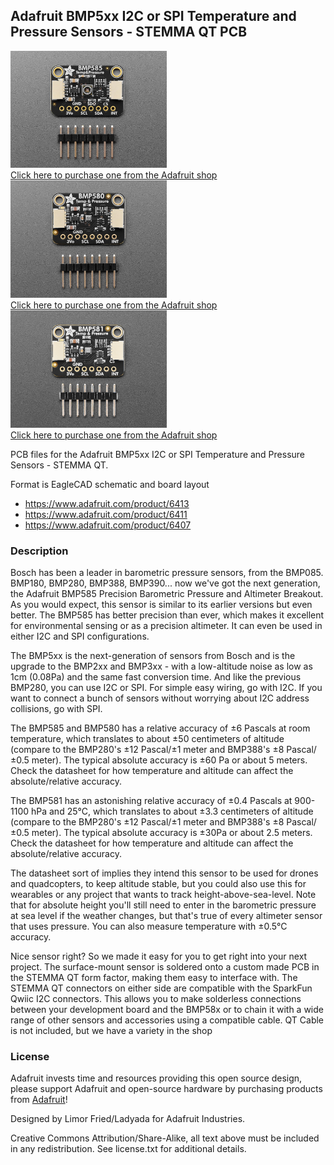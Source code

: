 ## Adafruit BMP5xx I2C or SPI Temperature and Pressure Sensors - STEMMA QT PCB

<a href="http://www.adafruit.com/products/6413"><img src="assets/6413.jpg?raw=true" width="250px"><br/>
Click here to purchase one from the Adafruit shop</a><br>
<a href="http://www.adafruit.com/products/6413"><img src="assets/6411.jpg?raw=true" width="250px"><br/>
Click here to purchase one from the Adafruit shop</a><br>
<a href="http://www.adafruit.com/products/6413"><img src="assets/6407.jpg?raw=true" width="250px"><br/>
Click here to purchase one from the Adafruit shop</a>

PCB files for the Adafruit BMP5xx I2C or SPI Temperature and Pressure Sensors - STEMMA QT. 

Format is EagleCAD schematic and board layout
* https://www.adafruit.com/product/6413
* https://www.adafruit.com/product/6411
* https://www.adafruit.com/product/6407

### Description

Bosch has been a leader in barometric pressure sensors, from the BMP085. BMP180, BMP280, BMP388, BMP390... now we've got the next generation, the Adafruit BMP585 Precision Barometric Pressure and Altimeter Breakout. As you would expect, this sensor is similar to its earlier versions but even better. The BMP585 has better precision than ever, which makes it excellent for environmental sensing or as a precision altimeter. It can even be used in either I2C and SPI configurations.

The BMP5xx is the next-generation of sensors from Bosch and is the upgrade to the BMP2xx and BMP3xx - with a low-altitude noise as low as 1cm (0.08Pa) and the same fast conversion time. And like the previous BMP280, you can use I2C or SPI. For simple easy wiring, go with I2C. If you want to connect a bunch of sensors without worrying about I2C address collisions, go with SPI.

The BMP585 and BMP580 has a relative accuracy of ±6 Pascals at room temperature, which translates to about ±50 centimeters of altitude (compare to the BMP280's ±12 Pascal/±1 meter and BMP388's ±8 Pascal/±0.5 meter). The typical absolute accuracy is ±60 Pa or about 5 meters. Check the datasheet for how temperature and altitude can affect the absolute/relative accuracy.

The BMP581 has an astonishing relative accuracy of ±0.4 Pascals at 900-1100 hPa and 25°C, which translates to about ±3.3 centimeters of altitude (compare to the BMP280's ±12 Pascal/±1 meter and BMP388's ±8 Pascal/±0.5 meter). The typical absolute accuracy is ±30Pa or about 2.5 meters. Check the datasheet for how temperature and altitude can affect the absolute/relative accuracy.

The datasheet sort of implies they intend this sensor to be used for drones and quadcopters, to keep altitude stable, but you could also use this for wearables or any project that wants to track height-above-sea-level. Note that for absolute height you'll still need to enter in the barometric pressure at sea level if the weather changes, but that's true of every altimeter sensor that uses pressure. You can also measure temperature with ±0.5°C accuracy.

Nice sensor right? So we made it easy for you to get right into your next project. The surface-mount sensor is soldered onto a custom made PCB in the STEMMA QT form factor, making them easy to interface with. The STEMMA QT connectors on either side are compatible with the SparkFun Qwiic I2C connectors. This allows you to make solderless connections between your development board and the BMP58x or to chain it with a wide range of other sensors and accessories using a compatible cable. QT Cable is not included, but we have a variety in the shop

### License

Adafruit invests time and resources providing this open source design, please support Adafruit and open-source hardware by purchasing products from [Adafruit](https://www.adafruit.com)!

Designed by Limor Fried/Ladyada for Adafruit Industries.

Creative Commons Attribution/Share-Alike, all text above must be included in any redistribution. 
See license.txt for additional details.
